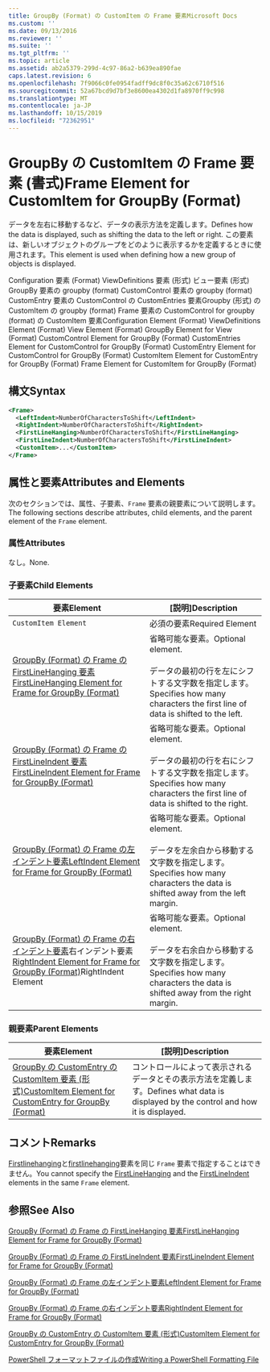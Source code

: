 ```yaml
---
title: GroupBy (Format) の CustomItem の Frame 要素Microsoft Docs
ms.custom: ''
ms.date: 09/13/2016
ms.reviewer: ''
ms.suite: ''
ms.tgt_pltfrm: ''
ms.topic: article
ms.assetid: ab2a5379-299d-4c97-86a2-b639ea890fae
caps.latest.revision: 6
ms.openlocfilehash: 7f9066c0fe0954fadff9dc8f0c35a62c6710f516
ms.sourcegitcommit: 52a67bcd9d7bf3e8600ea4302d1fa8970ff9c998
ms.translationtype: MT
ms.contentlocale: ja-JP
ms.lasthandoff: 10/15/2019
ms.locfileid: "72362951"
---
```

# <a name="frame-element-for-customitem-for-groupby-format"></a><span data-ttu-id="da29e-102">GroupBy の CustomItem の Frame 要素 (書式)</span><span class="sxs-lookup"><span data-stu-id="da29e-102">Frame Element for CustomItem for GroupBy (Format)</span></span>

<span data-ttu-id="da29e-103">データを左右に移動するなど、データの表示方法を定義します。</span><span class="sxs-lookup"><span data-stu-id="da29e-103">Defines how the data is displayed, such as shifting the data to the left or right.</span></span> <span data-ttu-id="da29e-104">この要素は、新しいオブジェクトのグループをどのように表示するかを定義するときに使用されます。</span><span class="sxs-lookup"><span data-stu-id="da29e-104">This element is used when defining how a new group of objects is displayed.</span></span>

<span data-ttu-id="da29e-105">Configuration 要素 (Format) ViewDefinitions 要素 (形式) ビュー要素 (形式) GroupBy 要素の groupby (format) CustomControl 要素の groupby (format) CustomEntry 要素の CustomControl の CustomEntries 要素Groupby (形式) の CustomItem の groupby (format) Frame 要素の CustomControl for groupby (format) の CustomItem 要素</span><span class="sxs-lookup"><span data-stu-id="da29e-105">Configuration Element (Format) ViewDefinitions Element (Format) View Element (Format) GroupBy Element for View (Format) CustomControl Element for GroupBy (Format) CustomEntries Element for CustomControl for GroupBy (Format) CustomEntry Element for CustomControl for GroupBy (Format) CustomItem Element for CustomEntry for GroupBy (Format) Frame Element for CustomItem for GroupBy (Format)</span></span>

## <a name="syntax"></a><span data-ttu-id="da29e-106">構文</span><span class="sxs-lookup"><span data-stu-id="da29e-106">Syntax</span></span>

```xml
<Frame>
  <LeftIndent>NumberOfCharactersToShift</LeftIndent>
  <RightIndent>NumberOfCharactersToShift</RightIndent>
  <FirstLineHanging>NumberOfCharactersToShift</FirstLineHanging>
  <FirstLineIndent>NumberOfCharactersToShift</FirstLineIndent>
  <CustomItem>...</CustomItem>
</Frame>
```

## <a name="attributes-and-elements"></a><span data-ttu-id="da29e-107">属性と要素</span><span class="sxs-lookup"><span data-stu-id="da29e-107">Attributes and Elements</span></span>

<span data-ttu-id="da29e-108">次のセクションでは、属性、子要素、`Frame` 要素の親要素について説明します。</span><span class="sxs-lookup"><span data-stu-id="da29e-108">The following sections describe attributes, child elements, and the parent element of the `Frame` element.</span></span>

### <a name="attributes"></a><span data-ttu-id="da29e-109">属性</span><span class="sxs-lookup"><span data-stu-id="da29e-109">Attributes</span></span>

<span data-ttu-id="da29e-110">なし。</span><span class="sxs-lookup"><span data-stu-id="da29e-110">None.</span></span>

### <a name="child-elements"></a><span data-ttu-id="da29e-111">子要素</span><span class="sxs-lookup"><span data-stu-id="da29e-111">Child Elements</span></span>

|<span data-ttu-id="da29e-112">要素</span><span class="sxs-lookup"><span data-stu-id="da29e-112">Element</span></span>|<span data-ttu-id="da29e-113">[説明]</span><span class="sxs-lookup"><span data-stu-id="da29e-113">Description</span></span>|
|-------------|-----------------|
|`CustomItem Element`|<span data-ttu-id="da29e-114">必須の要素</span><span class="sxs-lookup"><span data-stu-id="da29e-114">Required Element</span></span>|
|[<span data-ttu-id="da29e-115">GroupBy (Format) の Frame の FirstLineHanging 要素</span><span class="sxs-lookup"><span data-stu-id="da29e-115">FirstLineHanging Element for Frame for GroupBy (Format)</span></span>](./firstlinehanging-element-for-frame-for-groupby-format.md)|<span data-ttu-id="da29e-116">省略可能な要素。</span><span class="sxs-lookup"><span data-stu-id="da29e-116">Optional element.</span></span><br /><br /> <span data-ttu-id="da29e-117">データの最初の行を左にシフトする文字数を指定します。</span><span class="sxs-lookup"><span data-stu-id="da29e-117">Specifies how many characters the first line of data is shifted to the left.</span></span>|
|[<span data-ttu-id="da29e-118">GroupBy (Format) の Frame の FirstLineIndent 要素</span><span class="sxs-lookup"><span data-stu-id="da29e-118">FirstLineIndent Element for Frame for GroupBy (Format)</span></span>](./firstlineindent-element-for-frame-for-groupby-format.md)|<span data-ttu-id="da29e-119">省略可能な要素。</span><span class="sxs-lookup"><span data-stu-id="da29e-119">Optional element.</span></span><br /><br /> <span data-ttu-id="da29e-120">データの最初の行を右にシフトする文字数を指定します。</span><span class="sxs-lookup"><span data-stu-id="da29e-120">Specifies how many characters the first line of data is shifted to the right.</span></span>|
|[<span data-ttu-id="da29e-121">GroupBy (Format) の Frame の左インデント要素</span><span class="sxs-lookup"><span data-stu-id="da29e-121">LeftIndent Element for Frame for GroupBy (Format)</span></span>](./leftindent-element-for-frame-for-groupby-format.md)|<span data-ttu-id="da29e-122">省略可能な要素。</span><span class="sxs-lookup"><span data-stu-id="da29e-122">Optional element.</span></span><br /><br /> <span data-ttu-id="da29e-123">データを左余白から移動する文字数を指定します。</span><span class="sxs-lookup"><span data-stu-id="da29e-123">Specifies how many characters the data is shifted away from the left margin.</span></span>|
|<span data-ttu-id="da29e-124">[GroupBy (Format) の Frame の右インデント要素](./rightindent-element-for-frame-for-groupby-format.md)右インデント要素</span><span class="sxs-lookup"><span data-stu-id="da29e-124">[RightIndent Element for Frame for GroupBy (Format)](./rightindent-element-for-frame-for-groupby-format.md)RightIndent Element</span></span>|<span data-ttu-id="da29e-125">省略可能な要素。</span><span class="sxs-lookup"><span data-stu-id="da29e-125">Optional element.</span></span><br /><br /> <span data-ttu-id="da29e-126">データを右余白から移動する文字数を指定します。</span><span class="sxs-lookup"><span data-stu-id="da29e-126">Specifies how many characters the data is shifted away from the right margin.</span></span>|

### <a name="parent-elements"></a><span data-ttu-id="da29e-127">親要素</span><span class="sxs-lookup"><span data-stu-id="da29e-127">Parent Elements</span></span>

|<span data-ttu-id="da29e-128">要素</span><span class="sxs-lookup"><span data-stu-id="da29e-128">Element</span></span>|<span data-ttu-id="da29e-129">[説明]</span><span class="sxs-lookup"><span data-stu-id="da29e-129">Description</span></span>|
|-------------|-----------------|
|[<span data-ttu-id="da29e-130">GroupBy の CustomEntry の CustomItem 要素 (形式)</span><span class="sxs-lookup"><span data-stu-id="da29e-130">CustomItem Element for CustomEntry for GroupBy (Format)</span></span>](./customitem-element-for-customentry-for-groupby-format.md)|<span data-ttu-id="da29e-131">コントロールによって表示されるデータとその表示方法を定義します。</span><span class="sxs-lookup"><span data-stu-id="da29e-131">Defines what data is displayed by the control and how it is displayed.</span></span>|

## <a name="remarks"></a><span data-ttu-id="da29e-132">コメント</span><span class="sxs-lookup"><span data-stu-id="da29e-132">Remarks</span></span>

<span data-ttu-id="da29e-133">[Firstlinehanging](./firstlinehanging-element-for-frame-for-groupby-format.md)と[firstlinehanging](./firstlineindent-element-for-frame-for-groupby-format.md)要素を同じ `Frame` 要素で指定することはできません。</span><span class="sxs-lookup"><span data-stu-id="da29e-133">You cannot specify the [FirstLineHanging](./firstlinehanging-element-for-frame-for-groupby-format.md) and the [FirstLineIndent](./firstlineindent-element-for-frame-for-groupby-format.md) elements in the same `Frame` element.</span></span>

## <a name="see-also"></a><span data-ttu-id="da29e-134">参照</span><span class="sxs-lookup"><span data-stu-id="da29e-134">See Also</span></span>

[<span data-ttu-id="da29e-135">GroupBy (Format) の Frame の FirstLineHanging 要素</span><span class="sxs-lookup"><span data-stu-id="da29e-135">FirstLineHanging Element for Frame for GroupBy (Format)</span></span>](./firstlinehanging-element-for-frame-for-groupby-format.md)

[<span data-ttu-id="da29e-136">GroupBy (Format) の Frame の FirstLineIndent 要素</span><span class="sxs-lookup"><span data-stu-id="da29e-136">FirstLineIndent Element for Frame for GroupBy (Format)</span></span>](./firstlineindent-element-for-frame-for-groupby-format.md)

[<span data-ttu-id="da29e-137">GroupBy (Format) の Frame の左インデント要素</span><span class="sxs-lookup"><span data-stu-id="da29e-137">LeftIndent Element for Frame for GroupBy (Format)</span></span>](./leftindent-element-for-frame-for-groupby-format.md)

[<span data-ttu-id="da29e-138">GroupBy (Format) の Frame の右インデント要素</span><span class="sxs-lookup"><span data-stu-id="da29e-138">RightIndent Element for Frame for GroupBy (Format)</span></span>](./rightindent-element-for-frame-for-groupby-format.md)

[<span data-ttu-id="da29e-139">GroupBy の CustomEntry の CustomItem 要素 (形式)</span><span class="sxs-lookup"><span data-stu-id="da29e-139">CustomItem Element for CustomEntry for GroupBy (Format)</span></span>](./customitem-element-for-customentry-for-groupby-format.md)

[<span data-ttu-id="da29e-140">PowerShell フォーマットファイルの作成</span><span class="sxs-lookup"><span data-stu-id="da29e-140">Writing a PowerShell Formatting File</span></span>](./writing-a-powershell-formatting-file.md)
